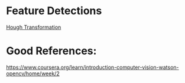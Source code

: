 # Feature Detections

[Hough Transformation](./Hough%20Transformation)  


# Good References:
https://www.coursera.org/learn/introduction-computer-vision-watson-opencv/home/week/2

